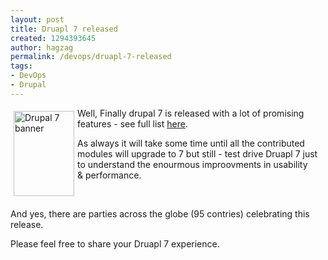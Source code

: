 ```yaml
---
layout: post
title: Druapl 7 released
created: 1294393645
author: hagzag
permalink: /devops/druapl-7-released
tags:
- DevOps
- Drupal
---
```

<p><img border="0" hspace="5" alt="Drupal 7 banner" vspace="5" align="left" style="width: 97px; height: 136px" src="/files/upload/29/Drupal-7-Banner.png" />Well, Finally drupal 7 is released with a lot of promising features - see full list <a href="http://drupal.org/about/new-in-drupal-7">here</a>.</p>
<p>As always it will take some time until all the contributed modules will upgrade to 7 but still - test drive Druapl 7 just to understand the enourmous improovments in usability &amp;&nbsp;performance.</p>
<p>&nbsp;</p>
<p>And yes, there are parties across the globe (95 contries) celebrating this release.</p>
<p>Please feel free to share your Druapl 7 experience.</p>
